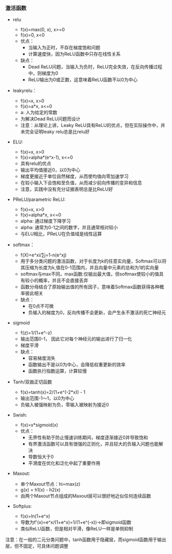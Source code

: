 <!--
 * @Descripttion: 
 * @version: 
 * @Author: jhq
 * @Date: 2022-09-20 23:36:07
 * @LastEditors: jhq
 * @LastEditTime: 2022-09-21 23:26:18
-->
### 激活函数
* relu
    - f(x)=max(0, x), x>=0
    - f(x)=0,  x<0
    - 优点：
        * 当输入为正时，不存在梯度饱和问题
        * 计算速度快，因为ReLU函数中只存在线性关系
    - 缺点：
        * Dead ReLU问题，当输入为负时，ReLU完全失效，在反向传播过程中，则梯度为0
        * ReLU输出为0或正数，这意味着ReLU函数不以0为中心

* leakyrelu：
    - f(x)=x,  x>0
    - f(x)=a*x, x<=0
    - a: 人为给定的常数
    - 为解决Dead ReLU问题而设计
    - 注意：从理论上讲，Leaky ReLU具有ReLU的优点，但在实际操作中，并未完全证明leaky relu总是比relu好

* ELU:
    - f(x)=x,  x>0
    - f(x)=alpha*(e^x-1), x<=0
    - 具有relu的优点
    - 输出平均值接近0，以0为中心
    - 梯度更接近于单位自然梯度，从而使均值向零加速学习
    - 在较小输入下会饱和至负值，从而减少前向传播的变异和信息
    - 注意，实践中没有充分证据表明总是比ReLU好

* PReLU/parametric ReLU:
    - f(x)=x,  x>0
    - f(x)=alpha*x,  x<=0
    - alpha: 通过梯度下降学习
    - alpha: 通常为0-1之间的数字，并且通常相对较小
    - 与ELU相比，PReLU在负值域是线性运算

* softmax：
    - f(X)=e^xi/∑j=1-n(e^xj)
    - 用于多分类问题的激活函数，对于长度为k的任意实向量，Softmax可以将其压缩为长度为k,值在0-1范围内，并且向量中元素的总和为1的实向量
    - softmax与max不同，max函数:仅输出最大值，但softmax使较小的值具有较小的概率，并且不会直接丢弃
    - 函数分母结合了原始输出值的所有因子，意味着Softmax函数获得各种概率彼此相关
    - 缺点：
        * 在0点不可微
        * 负输入的梯度为0，反向传播不会更新，会产生永不激活的死亡神经元

* sigmoid
    - f(z)=1/(1+e^-z)
    - 输出范围0-1， 因此它对每个神经元的输出进行了归一化
    - 梯度平滑
    - 缺点：
        * 容易梯度消失
        * 函数输出不是以0为中心，会降低权重更新的效率
        * 函数执行指数运算，计算较慢

* Tanh/双曲正切函数
    - f(x)=tanh(x)=2/(1+e^(-2*x)) - 1
    - 输出范围-1～1，以0为中心
    - 负输入被强映射为负，零输入被映射为接近0

* Swish:
    - f(x)=x*sigmoid(x)
    - 优点：
        * 无界性有助于防止慢速训练期间，梯度逐渐接近0并导致饱和
        * 有界激活函数可以具有很强的正则化，并且较大的负输入问题也能解决
        * 导数恒大于0
        * 平滑度在优化和泛化中起了重要作用

* Maxout:
    - 单个Maxout节点：hi=max(z)
    - g(x) = h1(x) - h2(x)
    - 由两个Maxout节点组成的Maxout层可以很好地近似任何连续函数

* Softplus:
    - f(x)=ln(1+e^x)
    - 导数为f'(x)=e^x/(1+e^x)=1/(1+e^(-x))->即sigmoid函数
    - 类似ReLU函数，但是相对平滑，像ReLU一样是单侧抑制

注意：在一般的二元分类问题中，tanh函数用于隐藏层，而sigmoid函数用于输出层，但不固定，可具体问题调整